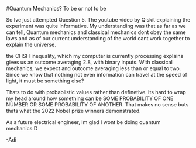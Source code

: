 #Quantum Mechanics? To be or not to be

So Ive just attempted Question 5. The youtube video by Qiskit explaining the experiment was quite informative.
My understanding was that as far as we can tell, Quantum mechanics and classical mechanics dont obey the same laws 
and as of our current understanding of the world cant work together to explain the universe.

the CHSH inequality, which my computer is currently processing explains gives us an outcome averaging 2.8, with binary 
inputs. With classical mechanics, we expect and outcome averaging less than or equal to two. Since we know that nothing
not even information can travel at the speed of light, it must be something else?

Thats to do with probablistic values rather than definetive. Its hard to wrap my head around how something can be SOME PROBABILITY 
OF ONE NUMBER OR SOME PROBABILITY OF ANOTHER. That makes no sense buts thats what the 2022 Nobel prize winners demonstrated.

As a future electrical engineer, Im glad I wont be doing quantum mechanics:D

-Adi
